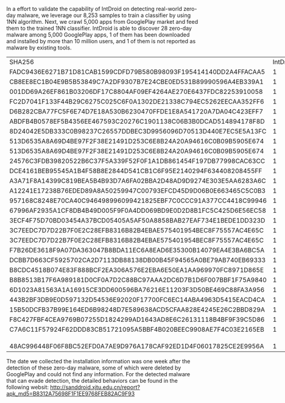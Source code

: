 In a effort to validate the capability of IntDroid on detecting real-world
zero-day malware, we leverage our 8,253 samples to train a classifier by
using 1NN algorithm. Next, we crawl 5,000 apps from GooglePlay
market and feed them to the trained 1NN classifier. IntDroid is able to discover
28 zero-day malware among 5,000 GooglePlay apps, 1 of them has
been downloaded and installed by more than 10 million users, and
1 of them is not reported as malware by existing tools.


<table border=0 cellpadding=0 cellspacing=0 width=1267 style='border-collapse:
 collapse;table-layout:fixed;width:951pt'>
 <col class=xl65 width=556 style='mso-width-source:userset;mso-width-alt:17792;
 width:417pt'>
 <col class=xl65 width=76 style='mso-width-source:userset;mso-width-alt:2432;
 width:57pt'>
 <col class=xl65 width=127 style='mso-width-source:userset;mso-width-alt:4064;
 width:95pt'>
 <col class=xl65 width=386 style='mso-width-source:userset;mso-width-alt:12352;
 width:290pt'>
 <col class=xl65 width=122 style='mso-width-source:userset;mso-width-alt:3904;
 width:92pt'>
 <tr height=18 style='height:13.5pt'>
  <td height=18 class=xl65 width=556 style='height:13.5pt;width:417pt'>SHA256</td>
  <td class=xl65 width=76 style='width:57pt'>IntDroid</td>
  <td class=xl65 width=127 style='width:95pt'>VirusTotal</td>
  <td class=xl65 width=386 style='width:290pt'>package name</td>
  <td class=xl65 width=122 style='width:92pt'>#installations</td>
 </tr>
 <tr height=18 style='height:13.5pt'>
  <td height=18 class=xl65 style='height:13.5pt'>FADC9436E6271B71D81CAB1599CDFD79B580B98093F195414140DD2A4FFACAA5</td>
  <td class=xl65>1</td>
  <td class=xl65>1</td>
  <td class=xl65>com.ministone.game.risingsuperchef2</td>
  <td class=xl65>1,000,000+</td>
 </tr>
 <tr height=18 style='height:13.5pt'>
  <td height=18 class=xl65 style='height:13.5pt'>CB8EE8EC1B04E9B5B53849C7A2DF9307B7E24CBE0ED531B89990596A4EB339A1</td>
  <td class=xl65>1</td>
  <td class=xl65>1</td>
  <td class=xl65>com.Latestdesignpaletteideas.hanapiapps</td>
  <td class=xl65></td>
 </tr>
 <tr height=18 style='height:13.5pt'>
  <td height=18 class=xl65 style='height:13.5pt'>001DD69A26EF861B03206DF17C8804AF09EF4264AE270E6437FDC82253910058</td>
  <td class=xl65>1</td>
  <td class=xl65>1</td>
  <td class=xl65>com.qianyan.eshelper</td>
  <td class=xl65>10,000+</td>
 </tr>
 <tr height=18 style='height:13.5pt'>
  <td height=18 class=xl65 style='height:13.5pt'>FC2D7041F133F44B29C6275C025C6F0A1302DE21338C794EC5262EECAA352FF6</td>
  <td class=xl65>1</td>
  <td class=xl65>4</td>
  <td class=xl65>cn.appfly.kuaidi</td>
  <td class=xl65>5,000+</td>
 </tr>
 <tr height=18 style='height:13.5pt'>
  <td height=18 class=xl65 style='height:13.5pt'>D6B282CBA77FC5F6E74D7E18A530B6230470FFDE1E8A541720A7DA04C423EFF7</td>
  <td class=xl65>1</td>
  <td class=xl65>4</td>
  <td class=xl65>com.samapp.excelsms.excelsmslite</td>
  <td class=xl65>50,000+</td>
 </tr>
 <tr height=18 style='height:13.5pt'>
  <td height=18 class=xl65 style='height:13.5pt'>ABDFB4B0578EF5B4356EE467593C20276C1901138C06B3B0DCAD514894178F8D</td>
  <td class=xl65>1</td>
  <td class=xl65>4</td>
  <td class=xl65>com.bastionpay.bastionpay</td>
  <td class=xl65>5,000+</td>
 </tr>
 <tr height=18 style='height:13.5pt'>
  <td height=18 class=xl65 style='height:13.5pt'>8D24042E5DB333C0B98237C26557DDBEC3D9956096D70513D440E7EC5E5A13FC</td>
  <td class=xl65>1</td>
  <td class=xl65>4</td>
  <td class=xl65><span style='mso-spacerun:yes'>&nbsp;</span>com.utec.utec</td>
  <td class=xl65>5,000+</td>
 </tr>
 <tr height=18 style='height:13.5pt'>
  <td height=18 class=xl65 style='height:13.5pt'>513D6535A8A69D4BE97F2F38E21491D253C6E8B24A20A94616C0B09B5905E674</td>
  <td class=xl65>1</td>
  <td class=xl65>4</td>
  <td class=xl65><span
  style='mso-spacerun:yes'>&nbsp;</span>com.joyexchange.joyexchangeuser</td>
  <td class=xl65>50,000+</td>
 </tr>
 <tr height=18 style='height:13.5pt'>
  <td height=18 class=xl65 style='height:13.5pt'>513D6535A8A69D4BE97F2F38E21491D253C6E8B24A20A94616C0B09B5905E674</td>
  <td class=xl65>1</td>
  <td class=xl65>4</td>
  <td class=xl65><span
  style='mso-spacerun:yes'>&nbsp;</span>com.bastionpay.bastionpay</td>
  <td class=xl65>5,000+</td>
 </tr>
 <tr class=xl66 height=18 style='height:13.5pt'>
  <td height=18 class=xl65 style='height:13.5pt'>24576C3FDB39820522B6C37F5A339F52F0F1A1DB861454F197DB77998CAC63CC</td>
  <td class=xl65>1</td>
  <td class=xl65>4</td>
  <td class=xl65>com.sweet.face.filter.edits</td>
  <td class=xl65></td>
 </tr>
 <tr height=18 style='height:13.5pt'>
  <td height=18 class=xl65 style='height:13.5pt'>DCE4161BEB95545A1B4F58B8E2844D541CB1C6F95E2140294F634408208455FF</td>
  <td class=xl65>1</td>
  <td class=xl65>5</td>
  <td class=xl65><span
  style='mso-spacerun:yes'>&nbsp;</span>com.alacrity.reader</td>
  <td class=xl65>5,000+</td>
 </tr>
 <tr height=18 style='height:13.5pt'>
  <td height=18 class=xl65 style='height:13.5pt'>A3A71F8A14399C819BEA5B4B93D7A6FA02BBA2D48AD9D9274E303E5AA6283A6C</td>
  <td class=xl65>1</td>
  <td class=xl65>5</td>
  <td class=xl65>com.cerdillac.superzoom</td>
  <td class=xl65>10,000+</td>
 </tr>
 <tr height=18 style='height:13.5pt'>
  <td height=18 class=xl65 style='height:13.5pt'>A12241E17238B76EDED89A8A50259947C00793EFCD45D9D06B0E663465C5C0B3</td>
  <td class=xl65>1</td>
  <td class=xl65>5</td>
  <td class=xl65>com.aerolite.smartlock</td>
  <td class=xl65>5,000+</td>
 </tr>
 <tr height=18 style='height:13.5pt'>
  <td height=18 class=xl65 style='height:13.5pt'>957168C8248E70CA40C946498996099421825EBF7C0CCC91A377CC4418C99946</td>
  <td class=xl65>1</td>
  <td class=xl65>5</td>
  <td class=xl65>com.lucktracy.chestsimulatorforcr</td>
  <td class=xl65></td>
 </tr>
 <tr height=18 style='height:13.5pt'>
  <td height=18 class=xl65 style='height:13.5pt'>67996AF2935A1CF8DB4B49D005F9F0A4DD069BD9E0D2D8B1FC5C425D6E56EC58</td>
  <td class=xl65>1</td>
  <td class=xl65>5</td>
  <td class=xl65>com.coolcontactlenses.Anggrainiapps</td>
  <td class=xl65>5,000+</td>
 </tr>
 <tr class=xl66 height=18 style='height:13.5pt'>
  <td height=18 class=xl65 style='height:13.5pt'>3ECF4F75D70BD03454A37BCD05405A5AF50A8858BAB27EAF734E1BEDE1DD323D</td>
  <td class=xl65>1</td>
  <td class=xl65>5</td>
  <td class=xl65>com.lwcx.lw020</td>
  <td class=xl65>1,000+</td>
 </tr>
 <tr height=18 style='height:13.5pt'>
  <td height=18 class=xl65 style='height:13.5pt'>3C7EEDC7D7D22B7F0E2C28EFB8316B82B4EBAE575401954BEC8F75557AC4E65C</td>
  <td class=xl65>1</td>
  <td class=xl65>5</td>
  <td class=xl65>com.adi.ufunr</td>
  <td class=xl65>50,000+</td>
 </tr>
 <tr height=18 style='height:13.5pt'>
  <td height=18 class=xl65 style='height:13.5pt'>3C7EEDC7D7D22B7F0E2C28EFB8316B82B4EBAE575401954BEC8F75557AC4E65C</td>
  <td class=xl65>1</td>
  <td class=xl65>5</td>
  <td class=xl65>com.adi.ufunr</td>
  <td class=xl65>50,000+</td>
 </tr>
 <tr height=18 style='height:13.5pt'>
  <td height=18 class=xl65 style='height:13.5pt'>F7B26DE3618F9A07DA363047B8BDA11EC6A8EAD6E35300B14079EA4E3BA6BC5A</td>
  <td class=xl65>1</td>
  <td class=xl65>6</td>
  <td class=xl65>com.udirc.zero</td>
  <td class=xl65>1,000+</td>
 </tr>
 <tr height=18 style='height:13.5pt'>
  <td height=18 class=xl65 style='height:13.5pt'>DCBB7D663CF5925702CA2D7113DB88138DB00B45F94565A0BE79AB740EB69333</td>
  <td class=xl65>1</td>
  <td class=xl65>6</td>
  <td class=xl65><span style='mso-spacerun:yes'>&nbsp;</span>com.no.color</td>
  <td class=xl65>10,000,000+</td>
 </tr>
 <tr height=18 style='height:13.5pt'>
  <td height=18 class=xl65 style='height:13.5pt'>B8CDC4518B074E83F888BCF2EA306A576E2EBA6E50EA1AA969970FC8971D865E</td>
  <td class=xl65>1</td>
  <td class=xl65>6</td>
  <td class=xl65>com.craig.aerial</td>
  <td class=xl65>1,000+</td>
 </tr>
 <tr height=18 style='height:13.5pt'>
  <td height=18 class=xl65 style='height:13.5pt'>B8B8513B17F6A989181D0CF0A7D2C88BC97AAA2DC6D7B1D6F007BBF1F75A9840</td>
  <td class=xl65>1</td>
  <td class=xl65>6</td>
  <td class=xl65>com.drink.juice.cocktail.simulator.relax</td>
  <td class=xl65>5,000,000+</td>
 </tr>
 <tr height=18 style='height:13.5pt'>
  <td height=18 class=xl65 style='height:13.5pt'>6D1023A81563A1A16915CE3DD600596BA76216E11203F3D50BE469C88FA3A956</td>
  <td class=xl65>1</td>
  <td class=xl65>6</td>
  <td class=xl65>com.cerdillac.persetforlightroom</td>
  <td class=xl65>100,000+</td>
 </tr>
 <tr height=18 style='height:13.5pt'>
  <td height=18 class=xl65 style='height:13.5pt'>443B2BF3DB9E0D597132D54536E92020F17700FC6EC14ABA4963D5415EACD4CA</td>
  <td class=xl65>1</td>
  <td class=xl65>7</td>
  <td class=xl65>com.koplcure.platnt.niclike</td>
  <td class=xl65>10,000+</td>
 </tr>
 <tr height=18 style='height:13.5pt'>
  <td height=18 class=xl65 style='height:13.5pt'>15B50DCFB37B99E164ED6B98248D7E589638ACD5CFAA828E4245E26C2BBD829A</td>
  <td class=xl65>1</td>
  <td class=xl65>7</td>
  <td class=xl65>com.sd.editor.imageblur</td>
  <td class=xl65>100,000+</td>
 </tr>
 <tr height=18 style='height:13.5pt'>
  <td height=18 class=xl65 style='height:13.5pt'>F8C427FBF4CEA9769B07255D1824299AD1643AD8E6C26131118B4BF9F39C5D86</td>
  <td class=xl65>1</td>
  <td class=xl65>8</td>
  <td class=xl65>com.yyp.seedboxs</td>
  <td class=xl65></td>
 </tr>
 <tr height=18 style='height:13.5pt'>
  <td height=18 class=xl65 style='height:13.5pt'>C7A6C11F57924F62DDD83CB51721095A5BBF4B020BEEC9908AE7F4C03E2165EB</td>
  <td class=xl65>1</td>
  <td class=xl65>8</td>
  <td class=xl65>com.HighLevel.HelixJumpy</td>
  <td class=xl65></td>
 </tr>
 <tr height=18 style='height:13.5pt'>
  <td height=18 class=xl65 style='height:13.5pt'></td>
  <td class=xl65></td>
  <td class=xl65></td>
  <td class=xl65></td>
  <td class=xl65></td>
 </tr>
 <tr height=18 style='height:13.5pt'>
  <td height=18 class=xl65 style='height:13.5pt'>48AC996448F06F8BC52EFD0A7AE9D976A178CAF92ED1D4F06017825CE2E9956A</td>
  <td class=xl65>1</td>
  <td class=xl65>0</td>
  <td class=xl65>com.musicgo.downloaderfirst.immp3downloader</td>
  <td class=xl65>5,000,000+</td>
 </tr>
 <![if supportMisalignedColumns]>
 <tr height=0 style='display:none'>
  <td width=556 style='width:417pt'></td>
  <td width=76 style='width:57pt'></td>
  <td width=127 style='width:95pt'></td>
  <td width=386 style='width:290pt'></td>
  <td width=122 style='width:92pt'></td>
 </tr>
 <![endif]>
</table>

The date we collected the installation information was one week after the detection of these zero-day malware, some of which were deleted by GooglePlay and could not find any information. For the detected malware that can evade detection, the detailed behaviors can be found in the following websit: http://sanddroid.xjtu.edu.cn/report?apk_md5=B8312A75698F1F1EE9768FEB82AC9F93

